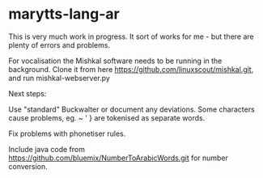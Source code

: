 # marytts-lang-ar

This is very much work in progress.
It sort of works for me - but there are plenty of errors and problems.

For vocalisation the Mishkal software needs to be running in the background. Clone it from here https://github.com/linuxscout/mishkal.git, and run mishkal-webserver.py

Next steps:

Use "standard" Buckwalter or document any deviations. Some characters cause problems, eg. ~ ' } are tokenised as separate words.

Fix problems with phonetiser rules.

Include java code from https://github.com/bluemix/NumberToArabicWords.git for number conversion.